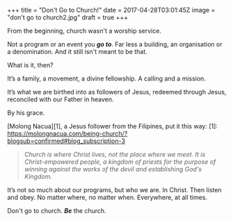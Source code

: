 +++
title = "Don't Go to Church!"
date = 2017-04-28T03:01:45Z
image = "don't go to church2.jpg"
draft = true
+++

From the beginning, church wasn't a worship service. 

Not a program or an event you ***go to***. Far less a building, an organisation or a denomination. And it still isn't meant to be that.

What is it, then?

It’s a family, a movement, a divine fellowship. A calling and a mission. 

It’s what we are birthed into as followers of Jesus, redeemed through Jesus, reconciled with our Father in heaven. 

By his grace.

[Molong Nacua][1], a Jesus follower from the Filipines, put it this way:
[1]: https://molongnacua.com/being-church/?blogsub=confirmed#blog_subscription-3
>*Church is where Christ lives, not the place where we meet. It is Christ-empowered people, a kingdom of priests for the purpose of winning against the works of the devil and establishing God's Kingdom.*

It’s not so much about our programs, but who we are. In Christ. Then listen and obey. No matter where, no matter when. Everywhere, at all times.

Don't go to church. ***Be*** the church.
